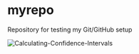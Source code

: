 # myrepo
Repository for testing my Git/GitHub setup

![Calculating-Confidence-Intervals](https://user-images.githubusercontent.com/123063651/214507520-2f700fda-7b92-4786-8c5c-6709fec370b3.jpg)
